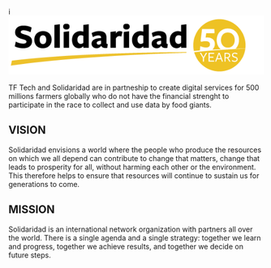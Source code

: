 i![](./img/solidaridad.png)

TF Tech and Solidaridad are in partneship to create digital services for 500 millions farmers globally who do not have the financial strenght to participate in the race to collect and use data by food giants. 

## VISION
Solidaridad envisions a world where the people who produce the resources on which we all depend can contribute to change that matters, change that leads to prosperity for all, without harming each other or the environment. This therefore helps to ensure that resources will continue to sustain us for generations to come.

## MISSION
Solidaridad is an international network organization with partners all over the world. There is a single agenda and a single strategy: together we learn and progress, together we achieve results, and together we decide on future steps.


